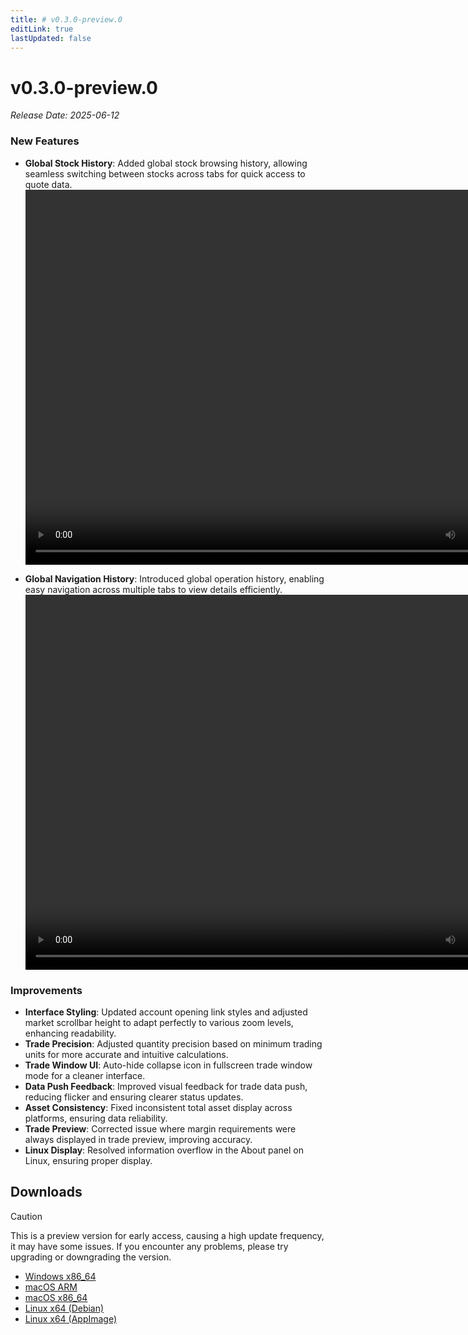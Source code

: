 ```yaml
---
title: # v0.3.0-preview.0
editLink: true
lastUpdated: false
---
```


# v0.3.0-preview.0  <Badge type="warning" text="preview" />

_Release Date: 2025-06-12_

### New Features

- **Global Stock History**: Added global stock browsing history, allowing seamless switching between stocks across tabs for quick access to quote data.
  <video width="800px" height="600px" controls>
    <source src="https://assets.lbctrl.com/uploads/ecf499a3-1c96-43be-8d28-1377ab643c70/global_counter_history.mp4" type="video/mp4">  
  </video>

- **Global Navigation History**: Introduced global operation history, enabling easy navigation across multiple tabs to view details efficiently.
  <video width="800px" height="600px" controls>
    <source src="https://assets.lbctrl.com/uploads/d7513e89-96bd-4d32-8005-e5e11a156896/global_navgation.mp4" type="video/mp4">  
  </video>

### Improvements

- **Interface Styling**: Updated account opening link styles and adjusted market scrollbar height to adapt perfectly to various zoom levels, enhancing readability.
- **Trade Precision**: Adjusted quantity precision based on minimum trading units for more accurate and intuitive calculations.
- **Trade Window UI**: Auto-hide collapse icon in fullscreen trade window mode for a cleaner interface.
- **Data Push Feedback**: Improved visual feedback for trade data push, reducing flicker and ensuring clearer status updates.
- **Asset Consistency**: Fixed inconsistent total asset display across platforms, ensuring data reliability.
- **Trade Preview**: Corrected issue where margin requirements were always displayed in trade preview, improving accuracy.
- **Linux Display**: Resolved information overflow in the About panel on Linux, ensuring proper display.

## Downloads


> [!CAUTION]
> This is a preview version for early access, causing a high update frequency, it may have some issues. If you encounter any problems, please try upgrading or downgrading the version.


- [Windows x86_64](https://assets.lbkrs.com/github/release/longbridge-desktop/preview/longbridge-v0.3.0-preview.0-windows-x86_64.exe)
- [macOS ARM](https://assets.lbkrs.com/github/release/longbridge-desktop/preview/longbridge-v0.3.0-preview.0-macos-aarch64.dmg)
- [macOS x86_64](https://assets.lbkrs.com/github/release/longbridge-desktop/preview/longbridge-v0.3.0-preview.0-macos-x86_64.dmg)
- [Linux x64 (Debian)](https://assets.lbkrs.com/github/release/longbridge-desktop/preview/longbridge-v0.3.0-preview.0-linux-x86_64.deb)
- [Linux x64 (AppImage)](https://assets.lbkrs.com/github/release/longbridge-desktop/preview/longbridge-v0.3.0-preview.0-linux-x86_64.AppImage)